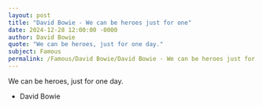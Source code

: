 ```yaml
---
layout: post
title: "David Bowie - We can be heroes just for one"
date: 2024-12-28 12:00:00 -0000
author: David Bowie
quote: "We can be heroes, just for one day."
subject: Famous
permalink: /Famous/David Bowie/David Bowie - We can be heroes just for one
---
```


We can be heroes, just for one day.

- David Bowie
